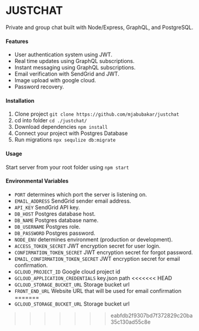 # JUSTCHAT

Private and group chat built with Node/Express, GraphQL, and PostgreSQL.

#### Features

- User authentication system using JWT.
- Real time updates using GraphQL subscriptions.
- Instant messaging using GraphQL subscriptions.
- Email verification with SendGrid and JWT.
- Image upload with google cloud.
- Password recovery.

#### Installation

1. Clone project
   `git clone https://github.com/mjabubakar/justchat`
2. cd into folder
   `cd ./justchat/`
3. Download dependencies
   `npm install`
4. Connect your project with Postgres Database
5. Run migrations
   `npx sequlize db:migrate`

#### Usage

Start server from your root folder using `npm start`

#### Environmental Variables

- `PORT` determines which port the server is listening on.
- `EMAIL_ADDRESS` SendGrid sender email address.
- `API_KEY` SendGrid API key.
- `DB_HOST` Postgres database host.
- `DB_NAME` Postgres database name.
- `DB_USERNAME` Postgres role.
- `DB_PASSWORD` Postgres password.
- `NODE_ENV` determines environment (production or development).
- `ACCESS_TOKEN_SECRET` JWT encryption secret for user login.
- `CONFIRMATION_TOKEN_SECRET` JWT encryption secret for forgot password.
- `EMAIL_CONFIRMATION_TOKEN_SECRET` JWT encryption secret for email confirmation.
- `GCLOUD_PROJECT_ID` Google cloud project id
- `GCLOUD_APPLICATION_CREDENTIALS` key.json path
<<<<<<< HEAD
- `GCLOUD_STORAGE_BUCKET_URL` Storage bucket url
- `FRONT_END_URL` Website URL that will be used for email confirmation
=======
- `GCLOUD_STORAGE_BUCKET_URL` Storage bucket url
>>>>>>> eabfdb2f9307bd7f372829c20ba35c130ad55c8e
